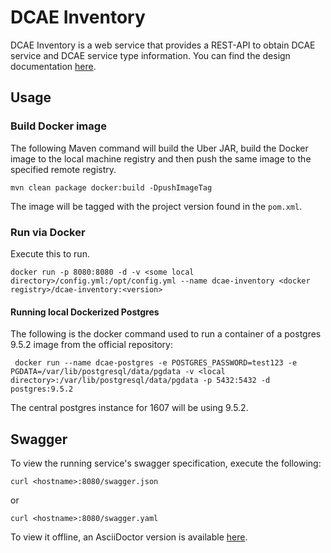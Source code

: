 # DCAE Inventory

DCAE Inventory is a web service that provides a REST-API to obtain DCAE service and DCAE service type information.  You can find the design documentation [here](docs/Design.md).

## Usage

### Build Docker image

The following Maven command will build the Uber JAR, build the Docker image to the local machine registry and then push the same image to the specified remote registry.

```
mvn clean package docker:build -DpushImageTag
```

The image will be tagged with the project version found in the `pom.xml`.

### Run via Docker

Execute this to run.

```
docker run -p 8080:8080 -d -v <some local directory>/config.yml:/opt/config.yml --name dcae-inventory <docker registry>/dcae-inventory:<version>
```

#### Running local Dockerized Postgres

The following is the docker command used to run a container of a postgres 9.5.2 image from the official repository:

```
 docker run --name dcae-postgres -e POSTGRES_PASSWORD=test123 -e PGDATA=/var/lib/postgresql/data/pgdata -v <local directory>:/var/lib/postgresql/data/pgdata -p 5432:5432 -d postgres:9.5.2
 ```

The central postgres instance for 1607 will be using 9.5.2.

## Swagger

To view the running service's swagger specification, execute the following:

```
curl <hostname>:8080/swagger.json
```

or

```
curl <hostname>:8080/swagger.yaml
```

To view it offline, an AsciiDoctor version is available [here](docs/API.adoc).
